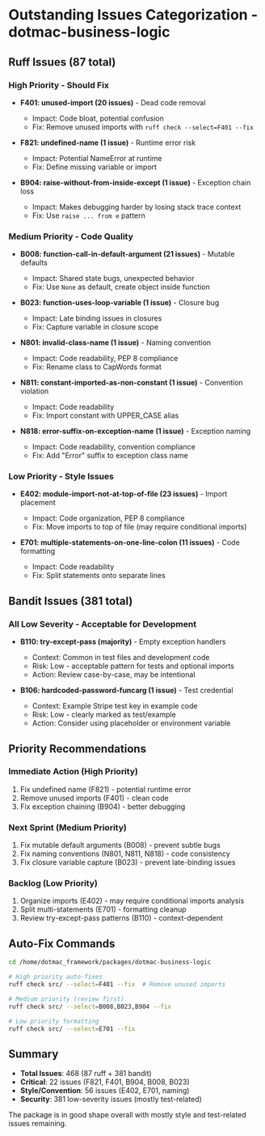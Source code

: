 # Outstanding Issues Categorization - dotmac-business-logic

## Ruff Issues (87 total)

### **High Priority - Should Fix**
- **F401: unused-import (20 issues)** - Dead code removal
  - Impact: Code bloat, potential confusion
  - Fix: Remove unused imports with `ruff check --select=F401 --fix`

- **F821: undefined-name (1 issue)** - Runtime error risk
  - Impact: Potential NameError at runtime
  - Fix: Define missing variable or import

- **B904: raise-without-from-inside-except (1 issue)** - Exception chain loss
  - Impact: Makes debugging harder by losing stack trace context
  - Fix: Use `raise ... from e` pattern

### **Medium Priority - Code Quality**
- **B008: function-call-in-default-argument (21 issues)** - Mutable defaults
  - Impact: Shared state bugs, unexpected behavior
  - Fix: Use `None` as default, create object inside function

- **B023: function-uses-loop-variable (1 issue)** - Closure bug
  - Impact: Late binding issues in closures
  - Fix: Capture variable in closure scope

- **N801: invalid-class-name (1 issue)** - Naming convention
  - Impact: Code readability, PEP 8 compliance
  - Fix: Rename class to CapWords format

- **N811: constant-imported-as-non-constant (1 issue)** - Convention violation
  - Impact: Code readability
  - Fix: Import constant with UPPER_CASE alias

- **N818: error-suffix-on-exception-name (1 issue)** - Exception naming
  - Impact: Code readability, convention compliance
  - Fix: Add "Error" suffix to exception class name

### **Low Priority - Style Issues**
- **E402: module-import-not-at-top-of-file (23 issues)** - Import placement
  - Impact: Code organization, PEP 8 compliance
  - Fix: Move imports to top of file (may require conditional imports)

- **E701: multiple-statements-on-one-line-colon (11 issues)** - Code formatting
  - Impact: Code readability
  - Fix: Split statements onto separate lines

## Bandit Issues (381 total)

### **All Low Severity - Acceptable for Development**
- **B110: try-except-pass (majority)** - Empty exception handlers
  - Context: Common in test files and development code
  - Risk: Low - acceptable pattern for tests and optional imports
  - Action: Review case-by-case, may be intentional

- **B106: hardcoded-password-funcarg (1 issue)** - Test credential
  - Context: Example Stripe test key in example code
  - Risk: Low - clearly marked as test/example
  - Action: Consider using placeholder or environment variable

## Priority Recommendations

### **Immediate Action (High Priority)**
1. Fix undefined name (F821) - potential runtime error
2. Remove unused imports (F401) - clean code
3. Fix exception chaining (B904) - better debugging

### **Next Sprint (Medium Priority)**
1. Fix mutable default arguments (B008) - prevent subtle bugs
2. Fix naming conventions (N801, N811, N818) - code consistency
3. Fix closure variable capture (B023) - prevent late-binding issues

### **Backlog (Low Priority)**
1. Organize imports (E402) - may require conditional imports analysis
2. Split multi-statements (E701) - formatting cleanup
3. Review try-except-pass patterns (B110) - context-dependent

## Auto-Fix Commands

```bash
cd /home/dotmac_framework/packages/dotmac-business-logic

# High priority auto-fixes
ruff check src/ --select=F401 --fix  # Remove unused imports

# Medium priority (review first)
ruff check src/ --select=B008,B023,B904 --fix

# Low priority formatting
ruff check src/ --select=E701 --fix
```

## Summary
- **Total Issues**: 468 (87 ruff + 381 bandit)
- **Critical**: 22 issues (F821, F401, B904, B008, B023)
- **Style/Convention**: 56 issues (E402, E701, naming)
- **Security**: 381 low-severity issues (mostly test-related)

The package is in good shape overall with mostly style and test-related issues remaining.